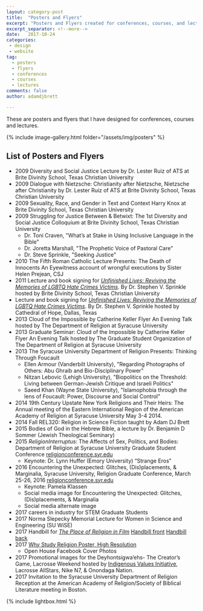 ```yaml
---
layout: category-post
title:  "Posters and Flyers"
excerpt: "Posters and Flyers created for conferences, courses, and lectures."
excerpt_separator: <!--more-->
date:   2017-10-24
categories:
 - design
 - website
tag:
  - posters
  - flyers
  - conferences
  - courses
  - lectures
comments: false
author: adamdjbrett

---
```


These are posters and flyers that I have designed for conferences, courses and lectures.
<!--more-->

{% include image-gallery.html folder="/assets/img/posters" %}

## List of Posters and Flyers
* 2009 Diversity and Social Justice Lecture by Dr. Lester Ruiz of ATS at Brite Divinity School, Texas Christian University
* 2009 Dialogue with Nietzsche: Christianity after Nietzsche, Nietzsche after Christianity by Dr. Lester Ruiz of ATS at Brite Divinity School, Texas Christian University
* 2009 Sexuality, Race, and Gender in Text and Context Harry Knox at Brite Divinity School, Texas Christian University
* 2009 Struggling for Justice Between & Betwixt: The 1st Diversity and Social Justice Colloquium at Brite Divinity School, Texas Christian University
    - Dr. Toni Craven, "What’s at Stake in Using Inclusive Language in the Bible"
    - Dr. Joretta Marshall, "The Prophetic Voice of Pastoral Care"
    - Dr. Steve Sprinkle, "Seeking Justice"
* 2010 The Fifth Roman Catholic Lecture Presents: The Death of Innocents An Eyewitness account of wrongful executions by Sister Helen Prejean, CSJ
* 2011 Lecture and book signing for [_Unfinished Lives: Reviving the Memories of LGBTQ Hate Crimes Victims_](http://unfinishedlivesblog.com). By Dr. Stephen V. Sprinkle hosted by Brite Divinity School, Texas Christian University
* Lecture and book signing for [_Unfinished Lives: Reviving the Memories of LGBTQ Hate Crimes Victims_](http://unfinishedlivesblog.com). By Dr. Stephen V. Sprinkle hosted by Cathedral of Hope, Dallas, Texas
* 2013 Cloud of the Impossible by Catherine Keller Flyer An Evening Talk hosted by The Department of Religion at Syracuse University
* 2013 Graduate Seminar: Cloud of the Impossible by Catherine Keller Flyer An Evening Talk hosted by The Graduate Student Organization of The Department of Religion at Syracuse University
* 2013 The Syracuse University Department of Religion Presents: Thinking Through Foucault
    - Ellen Armour (Vanderbilt University), "Regarding Photographs of Others: Abu Ghraib and Bio-Disciplinary Power"
    - Nitzan Lebovic (Lehigh University), "Biopolitics on the Threshold: Living between German-Jewish Critique and Israeli Politics"
    - Saeed Khan (Wayne State University), "Islamophobia through the lens of Foucault: Power, Discourse and Social Control"
* 2014 19th Century Upstate New York Religions and Their Heirs: The Annual meeting of the Eastern International Region of the American Academy of Religion at Syracuse University May 3-4 2014.
* 2014 Fall REL320: Religion in Science Fiction taught by Adam DJ Brett
* 2015 Bodies of God in the Hebrew Bible, a lecture by Dr. Benjamin D Sommer (Jewish Theological Seminary)
* 2015 _ReligionInterruptus_: The Affects of Sex, Politics, and Bodies: Department of Religion at Syracuse University Graduate Student Conference [religionconference.syr.edu](http://religionconference.syr.edu)
    - Keynote: Dr. Lynn Huffer (Emory University) “Strange Eros”
* 2016 Encountering the Unexpected: Glitches, (Dis)placements, & Marginalia, Syracuse University, Religion Graduate Conference, March 25-26, 2016  [religionconference.syr.edu](http://religionconference.syr.edu)
    - Keynote: Pamela Klassen
    - Social media image for Encountering the Unexpected: Glitches, (Dis)placements, & Marginalia
    - Social media alternate image
* 2017 careers in industry for STEM Graduate Students
* 2017 Norma Slepecky Memorial Lecture for Women in Science and Engineering (SU WiSE)
* 2017 Handbill for [_The Place of Religion in Film_](https://twitter.com/search?q=%23religioninfilm&src=typd) [Handbill front](https://adamdjbrett.com/assets/img/posters/2017-the-place-of-religion--portrait-flyer-digital-01.jpg) [Handbill back](http://adamdjbrett.com/assets/img/posters/2017-the-place-of-religion--portrait-flyer-digital-02.jpg)
* 2017 [Why Study Religion Poster, High Resolution](https://adamdjbrett.com/assets/img/posters/2017-syracuse-why-study-religion-HQ.png)
  - Open House Facebook Cover Photos
* 2017 Promotional images for the Deyhontsigwa’ehs- The Creator’s Game, Lacrosse Weekend hosted by [Indigenous Values Initiative](http://indigenousvalues.org), Lacrosse AllStars, Nike N7, & Onondaga Nation.
* 2017 Invitation to the Syracuse University Department of Religion Reception at the American Academy of Religion/Society of Biblical Literature meeting in Boston.

<script src="/assets/js/jquery.min.js"></script>
{% include lightbox.html %}
